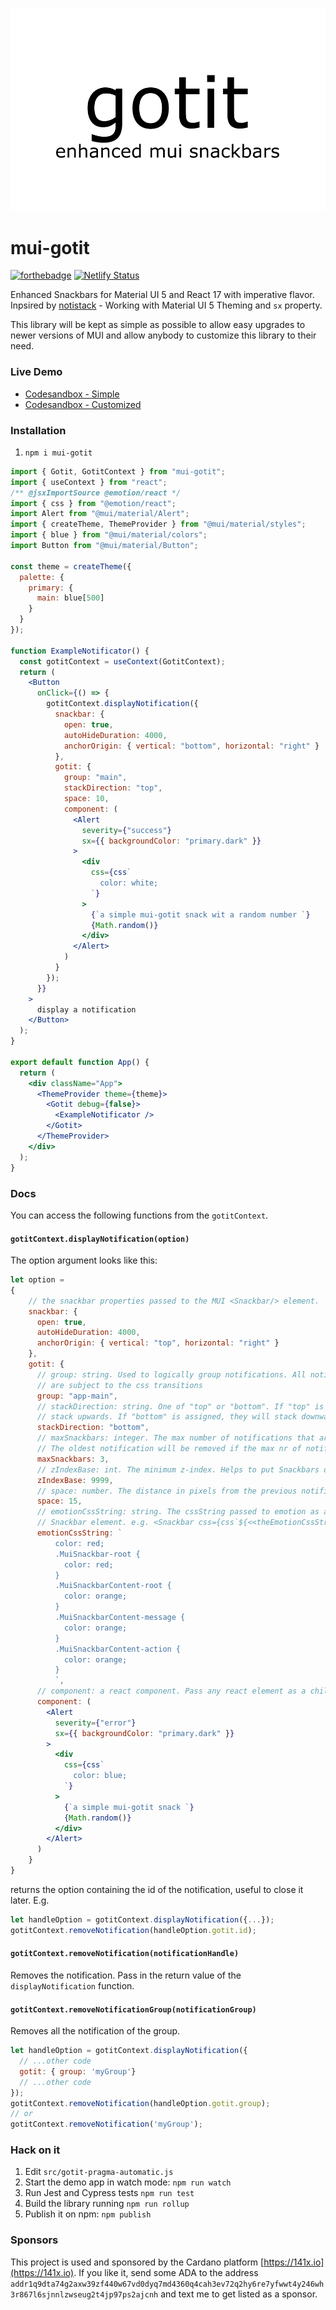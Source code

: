 <p align="center">
  <img src="https://raw.githubusercontent.com/ggcaponetto/mui-gotit/main/images/gotit-logo.png">
</p>

# mui-gotit
[![forthebadge](https://forthebadge.com/images/badges/fuck-it-ship-it.svg)](https://forthebadge.com)
[![Netlify Status](https://api.netlify.com/api/v1/badges/4135c5b9-2db3-4716-800f-d0a85d93265e/deploy-status)](https://app.netlify.com/sites/nervous-leakey-dd153f/deploys)

Enhanced Snackbars for Material UI 5 and React 17 with imperative flavor.
Inpsired by [notistack](https://github.com/iamhosseindhv/notistack) - Working with Material UI 5 Theming and ``sx``
property.

This library will be kept as simple as possible to allow easy upgrades to newer versions of MUI and allow anybody to
customize this library to their need.

### Live Demo
* [Codesandbox - Simple](https://codesandbox.io/s/mui-gotit-minimal-u77gw?file=/src/App.js:0-1646)
* [Codesandbox - Customized](https://codesandbox.io/s/mui-gotit-qpyrl?file=/src/App.js:0-462)

### Installation

1. ``npm i mui-gotit``

````jsx
import { Gotit, GotitContext } from "mui-gotit";
import { useContext } from "react";
/** @jsxImportSource @emotion/react */
import { css } from "@emotion/react";
import Alert from "@mui/material/Alert";
import { createTheme, ThemeProvider } from "@mui/material/styles";
import { blue } from "@mui/material/colors";
import Button from "@mui/material/Button";

const theme = createTheme({
  palette: {
    primary: {
      main: blue[500]
    }
  }
});

function ExampleNotificator() {
  const gotitContext = useContext(GotitContext);
  return (
    <Button
      onClick={() => {
        gotitContext.displayNotification({
          snackbar: {
            open: true,
            autoHideDuration: 4000,
            anchorOrigin: { vertical: "bottom", horizontal: "right" }
          },
          gotit: {
            group: "main",
            stackDirection: "top",
            space: 10,
            component: (
              <Alert
                severity={"success"}
                sx={{ backgroundColor: "primary.dark" }}
              >
                <div
                  css={css`
                    color: white;
                  `}
                >
                  {`a simple mui-gotit snack wit a random number `}
                  {Math.random()}
                </div>
              </Alert>
            )
          }
        });
      }}
    >
      display a notification
    </Button>
  );
}

export default function App() {
  return (
    <div className="App">
      <ThemeProvider theme={theme}>
        <Gotit debug={false}>
          <ExampleNotificator />
        </Gotit>
      </ThemeProvider>
    </div>
  );
}
````

### Docs

You can access the following functions from the ``gotitContext``.

#### ``gotitContext.displayNotification(option)``

The option argument looks like this:
````jsx
let option = 
{
    // the snackbar properties passed to the MUI <Snackbar/> element.
    snackbar: {
      open: true,
      autoHideDuration: 4000,
      anchorOrigin: { vertical: "top", horizontal: "right" }
    },
    gotit: {
      // group: string. Used to logically group notifications. All notifications of a group
      // are subject to the css transitions
      group: "app-main",
      // stackDirection: string. One of "top" or "bottom". If "top" is assigned, then the notification will
      // stack upwards. If "bottom" is assigned, they will stack downwards.
      stackDirection: "bottom",
      // maxSnackbars: integer. The max number of notifications that are displayed in a group.
      // The oldest notification will be removed if the max nr of notifications is reached.
      maxSnackbars: 3,
      // zIndexBase: int. The minimum z-index. Helps to put Snackbars on top of modals. 
      zIndexBase: 9999,
      // space: number. The distance in pixels from the previous notification
      space: 15,
      // emotionCssString: string. The cssString passed to emotion as a property of the
      // Snackbar element. e.g. <Snackbar css={css`${<<theEmotionCssString>>}`}/> 
      emotionCssString: `
          color: red;
          .MuiSnackbar-root {
            color: red;
          }
          .MuiSnackbarContent-root {
            color: orange;
          }
          .MuiSnackbarContent-message {
            color: orange;
          }
          .MuiSnackbarContent-action {
            color: orange;
          }
          `,
      // component: a react component. Pass any react element as a child of the Snackbar.
      component: (
        <Alert
          severity={"error"}
          sx={{ backgroundColor: "primary.dark" }}
        >
          <div
            css={css`
              color: blue;
            `}
          >
            {`a simple mui-gotit snack `}
            {Math.random()}
          </div>
        </Alert>
      )
    }
}
````
returns the option containing the id of the notification, useful to close it later.
E.g. 
````jsx
let handleOption = gotitContext.displayNotification({...});
gotitContext.removeNotification(handleOption.gotit.id);
````

#### ``gotitContext.removeNotification(notificationHandle)``

Removes the notification. Pass in the return value of the ``displayNotification`` function.

#### ``gotitContext.removeNotificationGroup(notificationGroup)``

Removes all the notification of the group.

````jsx
let handleOption = gotitContext.displayNotification({
  // ...other code
  gotit: { group: 'myGroup'}
  // ...other code
});
gotitContext.removeNotification(handleOption.gotit.group);
// or
gotitContext.removeNotification('myGroup');
````

### Hack on it

1. Edit ``src/gotit-pragma-automatic.js``
1. Start the demo app in watch mode: ``npm run watch``
1. Run Jest and Cypress tests ``npm run test``
1. Build the library running ``npm run rollup``
1. Publish it on npm: `npm publish`

### Sponsors

This project is used and sponsored by the Cardano platform [https://141x.io](https://141x.io).
If you like it, send some ADA to the address ``addr1q9dta74g2axw39zf440w67vd0dyq7md4360q4cah3ev72q2hy6re7yfwwt4y246wh3r867l6sjnnlzwseug2t4jp97ps2ajcnh``
and text me to get listed as a sponsor.
